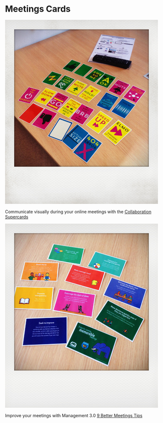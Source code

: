 # Meetings Cards

![](24cards.jpg)

Communicate visually during your online meetings with the 
[Collaboration Supercards](https://www.collaborationsuperpowers.com/supercards/)

![](9cards.jpg)

Improve your meetings with Management 3.0 [9 Better Meetings Tips](https://management30.com/develop-competence/better-meetings/)